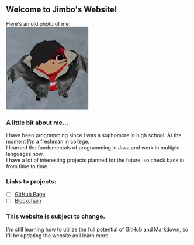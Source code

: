 ## Welcome to Jimbo's Website!
Here's an old photo of me:<br>
![Image of Jimbo](jimbo.jpg)<br>

### A little bit about me...

I have been programming since I was a sophomore in high school. At the moment I'm a freshman in college.<br>
I learned the fundementals of programming in Java and work in multiple languages now.<br>
I have a lot of interesting projects planned for the future, so check back in from time to time.

### Links to projects:

- [ ] [GitHub Page](https://github.com/jimbo23000/jimbo23000.github.io)
- [ ] [Blockchain](https://github.com/jimbo23000/Blockchain)

### This website is subject to change.

I'm still learning how to utilize the full potential of GitHub and Markdown, so I'll be updating the website as I learn more.
